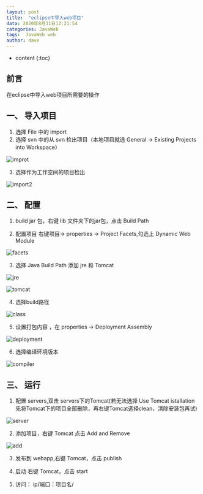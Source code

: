 ```yaml
---
layout: post
title:  "eclipse中导入web项目"
data: 2020年8月31日12:21:54
categories: JavaWeb
tags:  JavaWeb web
author: dave
---
```


* content
{:toc}
## 前言
在eclipse中导入web项目所需要的操作




## 一、 导入项目
1. 选择 File 中的 import
2. 选择 svn 中的从 svn 检出项目（本地项目就选 General -> Existing Projects into Workspace）

![improt](https://github.com/dave0824/dave0824.github.io/blob/master/asset/javaweb/import.png?raw=true)

3. 选择作为工作空间的项目检出

![import2](https://github.com/dave0824/dave0824.github.io/blob/master/asset/javaweb/import2.png?raw=true)

## 二、 配置

1. build jar 包，右键 lib 文件夹下的jar包，点击 Build Path

2. 配置项目 右键项目-> properties -> Project Facets,勾选上 Dynamic Web Module

![facets](https://github.com/dave0824/dave0824.github.io/blob/master/asset/javaweb/facets.png?raw=true)

3. 选择 Java Build Path 添加 jre 和 Tomcat

![jre](https://github.com/dave0824/dave0824.github.io/blob/master/asset/javaweb/jre.png?raw=true)

![tomcat](https://github.com/dave0824/dave0824.github.io/blob/master/asset/javaweb/tomcat.png?raw=true)

4. 选择build路径

![class](https://github.com/dave0824/dave0824.github.io/blob/master/asset/javaweb/class.png?raw=true)

5. 设置打包内容 ，在 properties -> Deployment Assembly

![deployment](https://github.com/dave0824/dave0824.github.io/blob/master/asset/javaweb/deployment.png?raw=true)

6. 选择编译环境版本

![compiler](https://github.com/dave0824/dave0824.github.io/blob/master/asset/javaweb/compiler.png?raw=true)

## 三、 运行

1. 配置 servers,双击 servers下的Tomcat(若无法选择 Use Tomcat istallation 先将Tomcat下的项目全部删除，再右键Tomcat选择clean，清除安装包再试)

![server](https://github.com/dave0824/dave0824.github.io/blob/master/asset/javaweb/server.png?raw=true)

2. 添加项目，右键 Tomcat 点击 Add and Remove 

![add](https://github.com/dave0824/dave0824.github.io/blob/master/asset/javaweb/add.png?raw=true)

3. 发布到 webapp,右键 Tomcat，点击 publish

4. 启动 右键 Tomcat，点击 start

5. 访问： ip/端口：项目名/